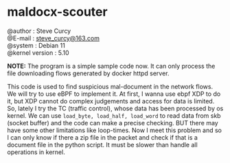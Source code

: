 # maldocx-scouter
@author : Steve Curcy  
@E-mail : steve_curcy@163.com  
@system : Debian 11  
@kernel version : 5.10  
  
**NOTE:** The program is a simple sample code now. It can only process the file downloading flows generated by docker 
httpd server. 
  
This code is used to find suspicious mal-document in the network flows. We will try to use eBPF to implement it.
At first, I wanna use ebpf XDP to do it, but XDP cannot do complex judgements and access for data is limited. So,
lately I try the TC (traffic control), whose data has been processed by os kernel. We can use `load_byte, load_half,
 load_word` to read data from skb (socket buffer) and the code can make a precise checking. BUT there may have some
other limitations like loop-times. Now I meet this problem and so I can only know if there a zip file in the packet
and check if that is a document file in the python script. It must be slower than handle all operations in kernel.